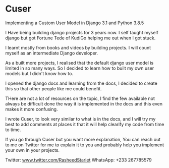 # Cuser
Implementing a Custom User Model in Django 3.1 and Python 3.8.5

I Have being building django projects for 3 years now.
I self taught myself django but got Fortune Tede of KudiGo helping me out when I got stuck.

I learnt mostly from books and videos by building projects.
I will count myself as an intermediate Django developer.

As a built more projects, I realised that the default django user model is limited in so many ways.
So I decided to learn how to built my own user models but I didn't know how to.

I opened the django docs and learning from the docs, I decided to create this so that other people 
like me could benefit.

THere are not a lot of resources on the topic, I find the few available not always be difficult
done the way it is implemented in the docs and this even makes it more confusing.

I wrote Cuser, to look very similar to what is in the docs, and I will try my best to 
add comments at places it that it will help clearify my code from time to time.

If you go through Cuser but you want more explanation, You can reach out to me
on Twitter for me to explain it to you and probably help you implement your own
in your projects.

Twitter: www.twitter.com/RasheedStarlet
WhatsApp: +233 267785579
